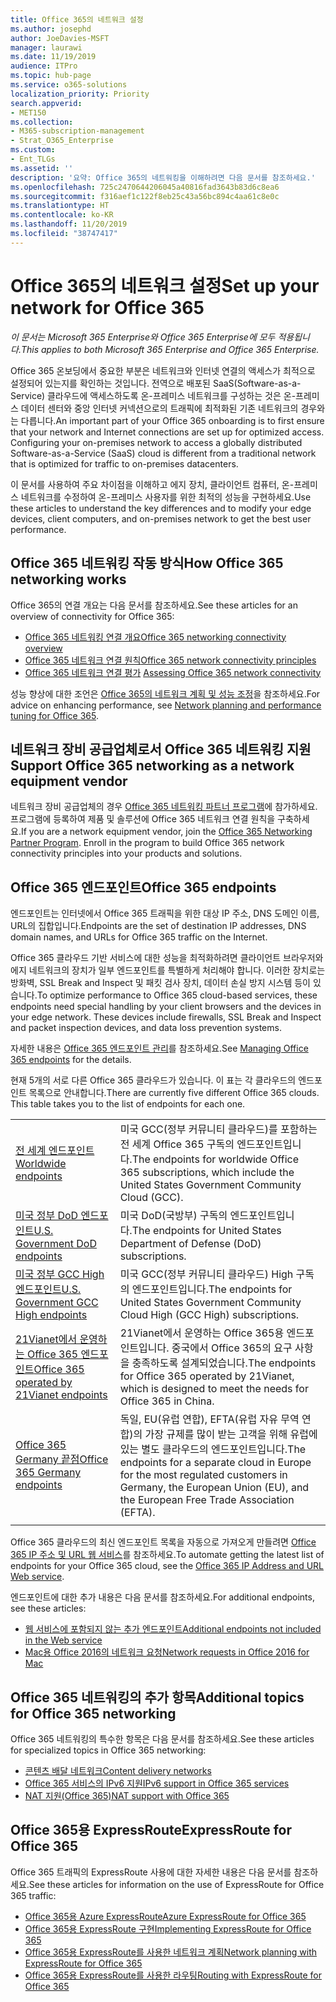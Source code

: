 ```yaml
---
title: Office 365의 네트워크 설정
ms.author: josephd
author: JoeDavies-MSFT
manager: laurawi
ms.date: 11/19/2019
audience: ITPro
ms.topic: hub-page
ms.service: o365-solutions
localization_priority: Priority
search.appverid:
- MET150
ms.collection:
- M365-subscription-management
- Strat_O365_Enterprise
ms.custom:
- Ent_TLGs
ms.assetid: ''
description: '요약: Office 365의 네트워킹을 이해하려면 다음 문서를 참조하세요.'
ms.openlocfilehash: 725c2470644206045a40816fad3643b83d6c8ea6
ms.sourcegitcommit: f316aef1c122f8eb25c43a56bc894c4aa61c8e0c
ms.translationtype: HT
ms.contentlocale: ko-KR
ms.lasthandoff: 11/20/2019
ms.locfileid: "38747417"
---
```

# <a name="set-up-your-network-for-office-365"></a><span data-ttu-id="7d578-103">Office 365의 네트워크 설정</span><span class="sxs-lookup"><span data-stu-id="7d578-103">Set up your network for Office 365</span></span>

<span data-ttu-id="7d578-104">*이 문서는 Microsoft 365 Enterprise와 Office 365 Enterprise에 모두 적용됩니다.*</span><span class="sxs-lookup"><span data-stu-id="7d578-104">*This applies to both Microsoft 365 Enterprise and Office 365 Enterprise.*</span></span>

<span data-ttu-id="7d578-p101">Office 365 온보딩에서 중요한 부분은 네트워크와 인터넷 연결의 액세스가 최적으로 설정되어 있는지를 확인하는 것입니다. 전역으로 배포된 SaaS(Software-as-a-Service) 클라우드에 액세스하도록 온-프레미스 네트워크를 구성하는 것은 온-프레미스 데이터 센터와 중앙 인터넷 커넥션으로의 트래픽에 최적화된 기존 네트워크의 경우와는 다릅니다.</span><span class="sxs-lookup"><span data-stu-id="7d578-p101">An important part of your Office 365 onboarding is to first ensure that your network and Internet connections are set up for optimized access. Configuring your on-premises network to access a globally distributed Software-as-a-Service (SaaS) cloud is different from a traditional network that is optimized for traffic to on-premises datacenters.</span></span> 

<span data-ttu-id="7d578-107">이 문서를 사용하여 주요 차이점을 이해하고 에지 장치, 클라이언트 컴퓨터, 온-프레미스 네트워크를 수정하여 온-프레미스 사용자를 위한 최적의 성능을 구현하세요.</span><span class="sxs-lookup"><span data-stu-id="7d578-107">Use these articles to understand the key differences and to modify your  edge devices, client computers, and on-premises network to get the best user performance.</span></span>

## <a name="how-office-365-networking-works"></a><span data-ttu-id="7d578-108">Office 365 네트워킹 작동 방식</span><span class="sxs-lookup"><span data-stu-id="7d578-108">How Office 365 networking works</span></span>

<span data-ttu-id="7d578-109">Office 365의 연결 개요는 다음 문서를 참조하세요.</span><span class="sxs-lookup"><span data-stu-id="7d578-109">See these articles for an overview of connectivity for Office 365:</span></span>

- [<span data-ttu-id="7d578-110">Office 365 네트워킹 연결 개요</span><span class="sxs-lookup"><span data-stu-id="7d578-110">Office 365 networking connectivity overview</span></span>](office-365-networking-overview.md)
- [<span data-ttu-id="7d578-111">Office 365 네트워크 연결 원칙</span><span class="sxs-lookup"><span data-stu-id="7d578-111">Office 365 network connectivity principles</span></span>](office-365-network-connectivity-principles.md)
- <span data-ttu-id="7d578-112">[Office 365 네트워크 연결 평가](assessing-network-connectivity.md) </span><span class="sxs-lookup"><span data-stu-id="7d578-112">[Assessing Office 365 network connectivity](assessing-network-connectivity.md)</span></span>

<span data-ttu-id="7d578-113">성능 향상에 대한 조언은 [Office 365의 네트워크 계획 및 성능 조정](network-planning-and-performance.md)을 참조하세요.</span><span class="sxs-lookup"><span data-stu-id="7d578-113">For advice on enhancing performance, see [Network planning and performance tuning for Office 365](network-planning-and-performance.md).</span></span>

## <a name="support-office-365-networking-as-a-network-equipment-vendor"></a><span data-ttu-id="7d578-114">네트워크 장비 공급업체로서 Office 365 네트워킹 지원</span><span class="sxs-lookup"><span data-stu-id="7d578-114">Support Office 365 networking as a network equipment vendor</span></span>

<span data-ttu-id="7d578-p102">네트워크 장비 공급업체의 경우 [Office 365 네트워킹 파트너 프로그램](office-365-networking-partner-program.md)에 참가하세요. 프로그램에 등록하여 제품 및 솔루션에 Office 365 네트워크 연결 원칙을 구축하세요.</span><span class="sxs-lookup"><span data-stu-id="7d578-p102">If you are a network equipment vendor, join the [Office 365 Networking Partner Program](office-365-networking-partner-program.md). Enroll in the program to build Office 365 network connectivity principles into your products and solutions.</span></span> 

## <a name="office-365-endpoints"></a><span data-ttu-id="7d578-117">Office 365 엔드포인트</span><span class="sxs-lookup"><span data-stu-id="7d578-117">Office 365 endpoints</span></span>

<span data-ttu-id="7d578-118">엔드포인트는 인터넷에서 Office 365 트래픽을 위한 대상 IP 주소, DNS 도메인 이름, URL의 집합입니다.</span><span class="sxs-lookup"><span data-stu-id="7d578-118">Endpoints are the set of destination IP addresses, DNS domain names, and URLs for Office 365 traffic on the Internet.</span></span> 

<span data-ttu-id="7d578-p103">Office 365 클라우드 기반 서비스에 대한 성능을 최적화하려면 클라이언트 브라우저와 에지 네트워크의 장치가 일부 엔드포인트를 특별하게 처리해야 합니다. 이러한 장치로는 방화벽, SSL Break and Inspect 및 패킷 검사 장치, 데이터 손실 방지 시스템 등이 있습니다.</span><span class="sxs-lookup"><span data-stu-id="7d578-p103">To optimize performance to Office 365 cloud-based services, these endpoints need special handling by your client browsers and the devices in your edge network. These devices include firewalls, SSL Break and Inspect and packet inspection devices, and data loss prevention systems.</span></span>

<span data-ttu-id="7d578-121">자세한 내용은 [Office 365 엔드포인트 관리](managing-office-365-endpoints.md)를 참조하세요.</span><span class="sxs-lookup"><span data-stu-id="7d578-121">See [Managing Office 365 endpoints](managing-office-365-endpoints.md) for the details.</span></span>

<span data-ttu-id="7d578-p104">현재 5개의 서로 다른 Office 365 클라우드가 있습니다. 이 표는 각 클라우드의 엔드포인트 목록으로 안내합니다.</span><span class="sxs-lookup"><span data-stu-id="7d578-p104">There are currently five different Office 365 clouds. This table takes you to the list of endpoints for each one.</span></span>

|||
|:-------|:-----|
| [<span data-ttu-id="7d578-124">전 세계 엔드포인트</span><span class="sxs-lookup"><span data-stu-id="7d578-124">Worldwide endpoints</span></span>](urls-and-ip-address-ranges.md) | <span data-ttu-id="7d578-125">미국 GCC(정부 커뮤니티 클라우드)를 포함하는 전 세계 Office 365 구독의 엔드포인트입니다.</span><span class="sxs-lookup"><span data-stu-id="7d578-125">The endpoints for worldwide Office 365 subscriptions, which include the United States Government Community Cloud (GCC).</span></span> |
| [<span data-ttu-id="7d578-126">미국 정부 DoD 엔드포인트</span><span class="sxs-lookup"><span data-stu-id="7d578-126">U.S. Government DoD endpoints</span></span>](office-365-u-s-government-dod-endpoints.md) | <span data-ttu-id="7d578-127">미국 DoD(국방부) 구독의 엔드포인트입니다.</span><span class="sxs-lookup"><span data-stu-id="7d578-127">The endpoints for United States Department of Defense (DoD) subscriptions.</span></span> |
| [<span data-ttu-id="7d578-128">미국 정부 GCC High 엔드포인트</span><span class="sxs-lookup"><span data-stu-id="7d578-128">U.S. Government GCC High endpoints</span></span>](office-365-u-s-government-gcc-high-endpoints.md) | <span data-ttu-id="7d578-129">미국 GCC(정부 커뮤니티 클라우드) High 구독의 엔드포인트입니다.</span><span class="sxs-lookup"><span data-stu-id="7d578-129">The endpoints for United States Government Community Cloud High (GCC High) subscriptions.</span></span> |
| [<span data-ttu-id="7d578-130">21Vianet에서 운영하는 Office 365 엔드포인트</span><span class="sxs-lookup"><span data-stu-id="7d578-130">Office 365 operated by 21Vianet endpoints</span></span>](urls-and-ip-address-ranges-21vianet.md) | <span data-ttu-id="7d578-131">21Vianet에서 운영하는 Office 365용 엔드포인트입니다. 중국에서 Office 365의 요구 사항을 충족하도록 설계되었습니다.</span><span class="sxs-lookup"><span data-stu-id="7d578-131">The endpoints for Office 365 operated by 21Vianet, which is designed to meet the needs for Office 365 in China.</span></span> |
| [<span data-ttu-id="7d578-132">Office 365 Germany 끝점</span><span class="sxs-lookup"><span data-stu-id="7d578-132">Office 365 Germany endpoints</span></span>](office-365-germany-endpoints.md) | <span data-ttu-id="7d578-133">독일, EU(유럽 연합), EFTA(유럽 자유 무역 연합)의 가장 규제를 많이 받는 고객을 위해 유럽에 있는 별도 클라우드의 엔드포인트입니다.</span><span class="sxs-lookup"><span data-stu-id="7d578-133">The endpoints for a separate cloud in Europe for the most regulated customers in Germany, the European Union (EU), and the European Free Trade Association (EFTA).</span></span> |
|||

<span data-ttu-id="7d578-134">Office 365 클라우드의 최신 엔드포인트 목록을 자동으로 가져오게 만들려면 [Office 365 IP 주소 및 URL 웹 서비스](office-365-ip-web-service.md)를 참조하세요.</span><span class="sxs-lookup"><span data-stu-id="7d578-134">To automate getting the latest list of endpoints for your Office 365 cloud, see the [Office 365 IP Address and URL Web service](office-365-ip-web-service.md).</span></span>

<span data-ttu-id="7d578-135">엔드포인트에 대한 추가 내용은 다음 문서를 참조하세요.</span><span class="sxs-lookup"><span data-stu-id="7d578-135">For additional endpoints, see these articles:</span></span>

- [<span data-ttu-id="7d578-136">웹 서비스에 포함되지 않는 추가 엔드포인트</span><span class="sxs-lookup"><span data-stu-id="7d578-136">Additional endpoints not included in the Web service</span></span>](additional-office365-ip-addresses-and-urls.md)
- [<span data-ttu-id="7d578-137">Mac용 Office 2016의 네트워크 요청</span><span class="sxs-lookup"><span data-stu-id="7d578-137">Network requests in Office 2016 for Mac</span></span>](network-requests-in-office-2016-for-mac.md)


## <a name="additional-topics-for-office-365-networking"></a><span data-ttu-id="7d578-138">Office 365 네트워킹의 추가 항목</span><span class="sxs-lookup"><span data-stu-id="7d578-138">Additional topics for Office 365 networking</span></span>

<span data-ttu-id="7d578-139">Office 365 네트워킹의 특수한 항목은 다음 문서를 참조하세요.</span><span class="sxs-lookup"><span data-stu-id="7d578-139">See these articles for specialized topics in Office 365 networking:</span></span>

- [<span data-ttu-id="7d578-140">콘텐츠 배달 네트워크</span><span class="sxs-lookup"><span data-stu-id="7d578-140">Content delivery networks</span></span>](content-delivery-networks.md)
- [<span data-ttu-id="7d578-141">Office 365 서비스의 IPv6 지원</span><span class="sxs-lookup"><span data-stu-id="7d578-141">IPv6 support in Office 365 services</span></span>](ipv6-support.md)
- [<span data-ttu-id="7d578-142">NAT 지원(Office 365)</span><span class="sxs-lookup"><span data-stu-id="7d578-142">NAT support with Office 365</span></span>](nat-support-with-office-365.md)

## <a name="expressroute-for-office-365"></a><span data-ttu-id="7d578-143">Office 365용 ExpressRoute</span><span class="sxs-lookup"><span data-stu-id="7d578-143">ExpressRoute for Office 365</span></span>

<span data-ttu-id="7d578-144">Office 365 트래픽의 ExpressRoute 사용에 대한 자세한 내용은 다음 문서를 참조하세요.</span><span class="sxs-lookup"><span data-stu-id="7d578-144">See these articles for information on the use of ExpressRoute for Office 365 traffic:</span></span>

- [<span data-ttu-id="7d578-145">Office 365용 Azure ExpressRoute</span><span class="sxs-lookup"><span data-stu-id="7d578-145">Azure ExpressRoute for Office 365</span></span>](azure-expressroute.md)
- [<span data-ttu-id="7d578-146">Office 365용 ExpressRoute 구현</span><span class="sxs-lookup"><span data-stu-id="7d578-146">Implementing ExpressRoute for Office 365</span></span>](implementing-expressroute.md)
- [<span data-ttu-id="7d578-147">Office 365용 ExpressRoute를 사용한 네트워크 계획</span><span class="sxs-lookup"><span data-stu-id="7d578-147">Network planning with ExpressRoute for Office 365</span></span>](network-planning-with-expressroute.md)
- [<span data-ttu-id="7d578-148">Office 365용 ExpressRoute를 사용한 라우팅</span><span class="sxs-lookup"><span data-stu-id="7d578-148">Routing with ExpressRoute for Office 365</span></span>](routing-with-expressroute.md)
